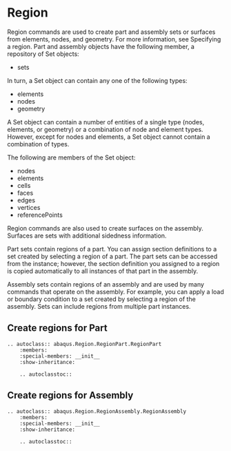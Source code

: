 # Region

Region commands are used to create part and assembly sets or surfaces from elements, nodes, and geometry. For more information, see Specifying a region. Part and assembly objects have the following member, a repository of Set objects:

- sets

In turn, a Set object can contain any one of the following types:

- elements
- nodes
- geometry

A Set object can contain a number of entities of a single type (nodes, elements, or geometry) or a combination of node and element types. However, except for nodes and elements, a Set object cannot contain a combination of types.

The following are members of the Set object:

- nodes
- elements
- cells
- faces
- edges
- vertices
- referencePoints

Region commands are also used to create surfaces on the assembly. Surfaces are sets with additional sidedness information.

Part sets contain regions of a part. You can assign section definitions to a set created by selecting a region of a part. The part sets can be accessed from the instance; however, the section definition you assigned to a region is copied automatically to all instances of that part in the assembly.

Assembly sets contain regions of an assembly and are used by many commands that operate on the assembly. For example, you can apply a load or boundary condition to a set created by selecting a region of the assembly. Sets can include regions from multiple part instances.

## Create regions for Part

```{eval-rst}
.. autoclass:: abaqus.Region.RegionPart.RegionPart
    :members:
    :special-members: __init__
    :show-inheritance:

    .. autoclasstoc::
```

## Create regions for Assembly

```{eval-rst}
.. autoclass:: abaqus.Region.RegionAssembly.RegionAssembly
    :members:
    :special-members: __init__
    :show-inheritance:

    .. autoclasstoc::

```
